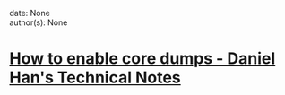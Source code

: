 
date: None  
author(s): None  

# [How to enable core dumps - Daniel Han's Technical Notes](https://sites.google.com/site/xiangyangsite/home/technical-tips/software-development/how-to-enable-core-dumps)



